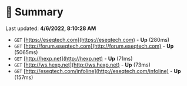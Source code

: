 # 📖 Summary
Last updated: **4/6/2022, 8:10:28 AM**

- `GET` [https://eseqtech.com](https://eseqtech.com) - **Up** (280ms)
- `GET` [http://forum.eseqtech.com](http://forum.eseqtech.com) - **Up** (5065ms)
- `GET` [http://hexp.net](http://hexp.net) - **Up** (71ms)
- `GET` [http://ws.hexp.net](http://ws.hexp.net) - **Up** (73ms)
- `GET` [http://eseqtech.com/infoline](http://eseqtech.com/infoline) - **Up** (157ms)
